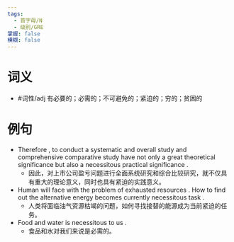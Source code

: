 ```yaml
---
tags:
  - 首字母/N
  - 级别/GRE
掌握: false
模糊: false
---
```

# 词义
- #词性/adj  有必要的；必需的；不可避免的；紧迫的；穷的；贫困的
# 例句
- Therefore , to conduct a systematic and overall study and comprehensive comparative study have not only a great theoretical significance but also a necessitous practical significance .
	- 因此，对上市公司盈亏问题进行全面系统研究和综合比较研究，就不仅具有重大的理论意义，同时也具有紧迫的实践意义。
- Human will face with the problem of exhausted resources . How to find out the alternative energy becomes currently necessitous task .
	- 人类将面临油气资源枯竭的问题，如何寻找接替的能源成为当前紧迫的任务。
- Food and water is necessitous to us .
	- 食品和水对我们来说是必需的。
